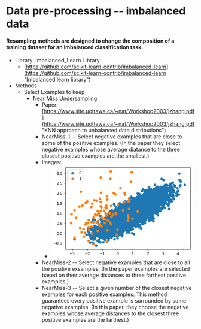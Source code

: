 # Data pre-processing -- imbalanced data #
#### Resampling methods are designed to change the composition of a training dataset for an imbalanced classification task. ####
- Library: Imbalanced_Learn Library
	- [https://github.com/scikit-learn-contrib/imbalanced-learn](https://github.com/scikit-learn-contrib/imbalanced-learn "Imbalanced learn library")
- Methods
	- Select Examples to keep
		- Near Miss Undersampling
			- Paper: [https://www.site.uottawa.ca/~nat/Workshop2003/jzhang.pdf](https://www.site.uottawa.ca/~nat/Workshop2003/jzhang.pdf "KNN approach to unbalanced data distributions")
			- NearMiss-1 -- Select negative examples that are close to some of the positive examples. (In the paper they select negative examples whose average diatance to the three closest positive examples are the smallest.)
			- Images:
				- ![](https://github.com/yuehua-Song666/data_analysis/blob/main/data_processing/img/Imbalanced_data_examples.png)
			- NearMiss-2 -- Select negative examples that are close to all the positive exsamples. (In the paper examples are selected based on their average distances to three farthest positive examples.)
			- NearMiss-3 -- Select a given number of the closest negative examples for each positive examples. This method guarantees every positive example is surrounded by some negative examples. (In this paper, they choose the negative examples whose average distances to the closest three positive examples are the farthest.) 
